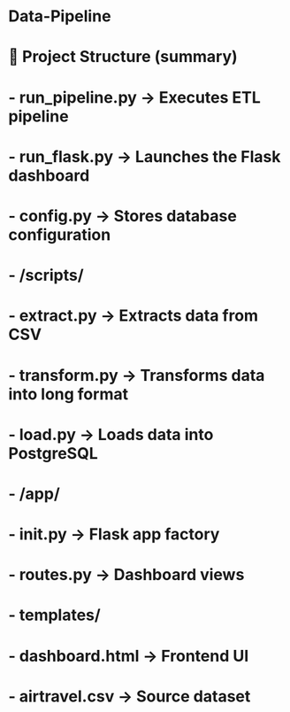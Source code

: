 # Data-Pipeline
# 📁 Project Structure (summary)
#
# - run_pipeline.py           -> Executes ETL pipeline
# - run_flask.py              -> Launches the Flask dashboard
# - config.py                 -> Stores database configuration
# - /scripts/
#     - extract.py           -> Extracts data from CSV
#     - transform.py         -> Transforms data into long format
#     - load.py              -> Loads data into PostgreSQL
# - /app/
#     - __init__.py          -> Flask app factory
#     - routes.py            -> Dashboard views
#     - templates/
#         - dashboard.html   -> Frontend UI
# - airtravel.csv            -> Source dataset